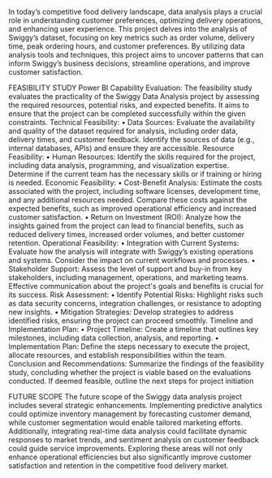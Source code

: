 In today’s competitive food delivery landscape, data analysis plays a crucial role in understanding 
customer preferences, optimizing delivery operations, and enhancing user experience. This project delves into the analysis of Swiggy’s dataset, focusing on key metrics such as order volume, delivery time, peak ordering hours, and customer preferences. By utilizing data analysis tools and techniques, this project aims to uncover patterns that can inform Swiggy’s business decisions, streamline operations, and improve customer satisfaction.
                                 



FEASIBILITY STUDY 
Power BI Capability Evaluation: 
The feasibility study evaluates the practicality of the Swiggy Data Analysis project by assessing the required resources, potential risks, and expected benefits. It aims to ensure that the project can be completed successfully within the given constraints. 
Technical Feasibility: 
• Data Sources: Evaluate the availability and quality of the dataset required for analysis, including order data, delivery times, and customer feedback. Identify the sources of data (e.g., internal databases, APIs) and ensure they are accessible. 
Resource Feasibility: 
• Human Resources: Identify the skills required for the project, including data analysis, 
programming, and visualization expertise. Determine if the current team has the necessary skills or if training or hiring is needed. 
Economic Feasibility: 
• Cost-Benefit Analysis: Estimate the costs associated with the project, including software licenses, development time, and any additional resources needed. Compare these costs against the expected benefits, such as improved operational efficiency and increased customer satisfaction. 
• Return on Investment (ROI): Analyze how the insights gained from the project can lead to 
financial benefits, such as reduced delivery times, increased order volumes, and better customer retention. 
Operational Feasibility: 
• Integration with Current Systems: Evaluate how the analysis will integrate with Swiggy’s 
existing operations and systems. Consider the impact on current workflows and processes. 
• Stakeholder Support: Assess the level of support and buy-in from key stakeholders, including 
management, operations, and marketing teams. Effective communication about the project's goals 
and benefits is crucial for its success. 
Risk Assessment: 
• Identify Potential Risks: Highlight risks such as data security concerns, integration challenges, or resistance to adopting new insights. 
• Mitigation Strategies: Develop strategies to address identified risks, ensuring the project can proceed smoothly. 
Timeline and Implementation Plan: 
• Project Timeline: Create a timeline that outlines key milestones, including data collection, 
analysis, and reporting. 
• Implementation Plan: Define the steps necessary to execute the project, allocate resources, and establish responsibilities within the team. 
Conclusion and Recommendations: 
Summarize the findings of the feasibility study, concluding whether the project is viable based on the evaluations conducted. If deemed feasible, outline the next steps for project initiation
                                   


FUTURE SCOPE 
The future scope of the Swiggy data analysis project includes several strategic enhancements. 
Implementing predictive analytics could optimize inventory management by forecasting customer 
demand, while customer segmentation would enable tailored marketing efforts. Additionally, integrating real-time data analysis could facilitate dynamic responses to market trends, and sentiment analysis on customer feedback could guide service improvements. Exploring these areas will not only enhance operational efficiencies but also significantly improve customer satisfaction and retention in the competitive food delivery market. 
